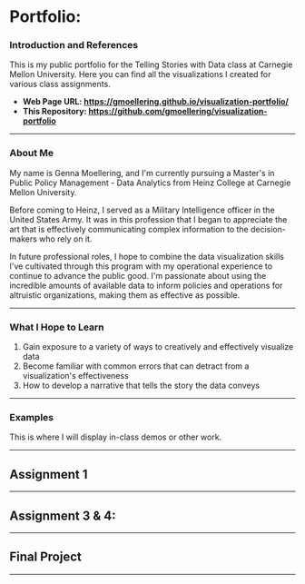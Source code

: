 # Portfolio:

### Introduction and References
This is my public portfolio for the Telling Stories with Data class at Carnegie Mellon University. Here you can find all the visualizations I created for various class assignments.

 - **Web Page URL:  https://gmoellering.github.io/visualization-portfolio/**
 - **This Repository:  https://github.com/gmoellering/visualization-portfolio**

---
### About Me 
My name is Genna Moellering, and I'm currently pursuing a Master's in Public Policy Management - Data Analytics from Heinz College at Carnegie Mellon University. 

Before coming to Heinz, I served as a Military Intelligence officer in the United States Army. It was in this profession that I began to appreciate the art that is effectively communicating complex information to the decision-makers who rely on it. 

In future professional roles, I hope to combine the data visualization skills I've cultivated through this program with my operational experience to continue to advance the public good. I'm passionate about using the incredible amounts of available data to inform policies and operations for altruistic organizations, making them as effective as possible. 

---
### What I Hope to Learn
1. Gain exposure to a variety of ways to creatively and effectively visualize data
2. Become familiar with common errors that can detract from a visualization's effectiveness
3. How to develop a narrative that tells the story the data conveys

---
### Examples
This is where I will display in-class demos or other work.

---
## Assignment 1

---
## Assignment 3 & 4:

---
## Final Project

---
